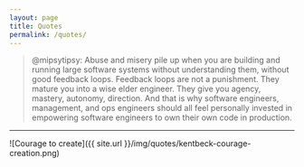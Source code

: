 ```yaml
---
layout: page
title: Quotes
permalink: /quotes/
---
```


> @mipsytipsy: Abuse and misery pile up when you are building and running large software systems without understanding them, without good feedback loops. Feedback loops are not a punishment. They mature you into a wise elder engineer.  They give you agency, mastery, autonomy, direction. And that is why software engineers, management, and ops engineers should all feel personally invested in empowering software engineers to own their own code in production.

----

![Courage to create]({{ site.url }}/img/quotes/kentbeck-courage-creation.png)
